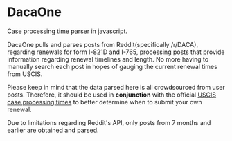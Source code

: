 # DacaOne
Case processing time parser in javascript.

DacaOne pulls and parses posts from Reddit(specifically /r/DACA), regarding renewals for form I-821D and I-765, processing posts that provide information regarding renewal timelines and length. No more having to manually search each post in hopes of gauging the current renewal times from USCIS.

Please keep in mind that the data parsed here is all crowdsourced from user posts. Therefore, it should be used in **conjunction** with the official [USCIS case processing times](https://egov.uscis.gov/processing-times/) to better determine when to submit your own renewal.

Due to limitations regarding Reddit's API, only posts from 7 months and earlier are obtained and parsed.

